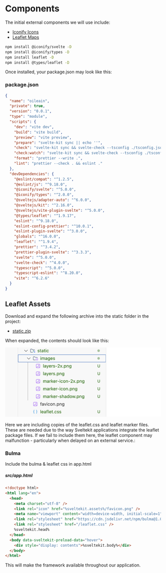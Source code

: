 # Components

The initial external components we will use include:

- [Iconify Icons](https://docs.iconify.design/icon-components/svelte/)
- [Leaflet Maps](https://leafletjs.com/)

~~~bash
npm install @iconify/svelte -D
npm install @iconify/types -D
npm install leaflet -D
npm install @types/leaflet -D
~~~

Once installed, your package.json may look like this:

### package.json

~~~json
{
  "name": "oileain",
  "private": true,
  "version": "0.0.1",
  "type": "module",
  "scripts": {
    "dev": "vite dev",
    "build": "vite build",
    "preview": "vite preview",
    "prepare": "svelte-kit sync || echo ''",
    "check": "svelte-kit sync && svelte-check --tsconfig ./tsconfig.json",
    "check:watch": "svelte-kit sync && svelte-check --tsconfig ./tsconfig.json --watch",
    "format": "prettier --write .",
    "lint": "prettier --check . && eslint ."
  },
  "devDependencies": {
    "@eslint/compat": "^1.2.5",
    "@eslint/js": "^9.18.0",
    "@iconify/svelte": "^5.0.0",
    "@iconify/types": "^2.0.0",
    "@sveltejs/adapter-auto": "^6.0.0",
    "@sveltejs/kit": "^2.16.0",
    "@sveltejs/vite-plugin-svelte": "^5.0.0",
    "@types/leaflet": "^1.9.17",
    "eslint": "^9.18.0",
    "eslint-config-prettier": "^10.0.1",
    "eslint-plugin-svelte": "^3.0.0",
    "globals": "^16.0.0",
    "leaflet": "^1.9.4",
    "prettier": "^3.4.2",
    "prettier-plugin-svelte": "^3.3.3",
    "svelte": "^5.0.0",
    "svelte-check": "^4.0.0",
    "typescript": "^5.0.0",
    "typescript-eslint": "^8.20.0",
    "vite": "^6.2.6"
  }
}
~~~



## Leaflet Assets

Download and expand the following archive into the static folder in the project:

- [static.zip](archives/static.zip)

When expanded, the contents should look like this:

![](img/03.png)

Here we are including copies of the leaflet.css and leaflet marker files. These are needed due to the way Sveltekit applications integrate the leaflet package files. If we fail to include them here, the leaflet component may malfunction - particularly when delayed on an external service.:

### Bulma

Include the bulma & leaflet css in app.html

##### src/app.html

~~~html
<!doctype html>
<html lang="en">
  <head>
    <meta charset="utf-8" />
    <link rel="icon" href="%sveltekit.assets%/favicon.png" />
    <meta name="viewport" content="width=device-width, initial-scale=1" />
    <link rel="stylesheet" href="https://cdn.jsdelivr.net/npm/bulma@1.0.4/css/bulma.min.css" />
    <link rel="stylesheet" href="/leaflet.css" />
    %sveltekit.head%
  </head>
  <body data-sveltekit-preload-data="hover">
    <div style="display: contents">%sveltekit.body%</div>
  </body>
</html>
~~~

This will make the framework available throughout our application.


